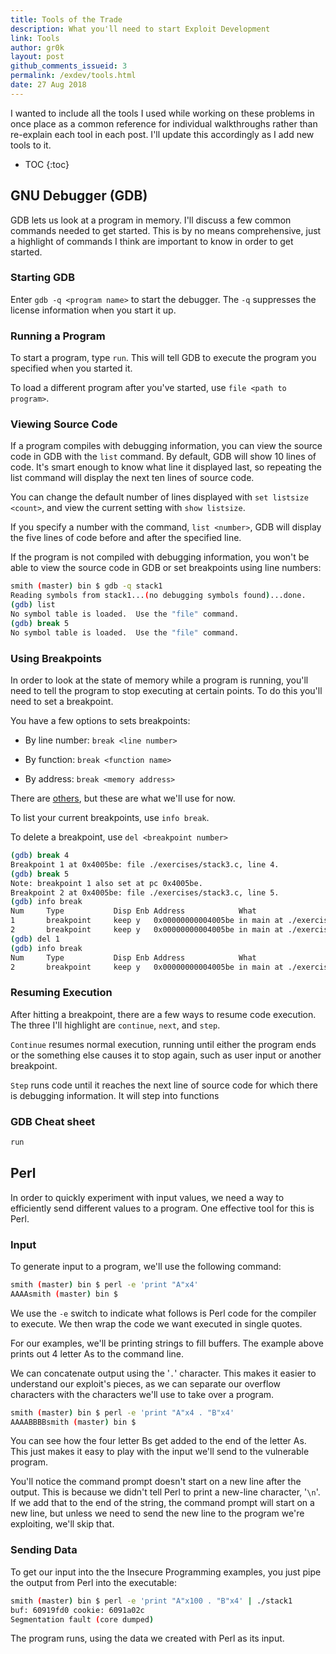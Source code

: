 ```yaml
---
title: Tools of the Trade
description: What you'll need to start Exploit Development
link: Tools
author: gr0k
layout: post
github_comments_issueid: 3
permalink: /exdev/tools.html
date: 27 Aug 2018
---
```


I wanted to include all the tools I used while working on these problems in once place as a common reference for individual walkthroughs rather than re-explain each tool in each post. I'll update this accordingly as I add new tools to it.

* TOC
{:toc}
## GNU Debugger (GDB)

GDB lets us look at a program in memory. I'll discuss a few common commands needed to get started. This is by no means comprehensive, just a highlight of commands I think are important to know in order to get started.

### Starting GDB

Enter `gdb -q <program name>`  to start the debugger. The `-q` suppresses the license information when you start it up.

### Running a Program

To start a program, type `run`. This will tell GDB to execute the program you specified when you started it.

To load a different program after you've started, use `file <path to program>`.

### Viewing Source Code

If a program compiles with debugging information, you can view the source code in GDB with the `list` command. By default, GDB will show 10 lines of code. It's smart enough to know what line it displayed last, so repeating the list command will display the next ten lines of source code.

You can change the default number of lines displayed with `set listsize <count>`, and view the current setting with `show listsize`.

If you specify a number with the command, `list <number>`, GDB will display the five lines of code before and after the specified line.

 If the program is not compiled with debugging information, you won't be able to view the source code in GDB or set breakpoints using line numbers:

```bash
smith (master) bin $ gdb -q stack1
Reading symbols from stack1...(no debugging symbols found)...done.
(gdb) list
No symbol table is loaded.  Use the "file" command.
(gdb) break 5
No symbol table is loaded.  Use the "file" command.
```

### Using Breakpoints

In order to look at the state of memory while a program is running, you'll need to tell the program to stop executing at certain points. To do this you'll need to set a breakpoint.

You have a few options to sets breakpoints:

- By line number: `break <line number>`

- By function: `break <function name>`

- By address: `break <memory address>`

There are [others](http://www.delorie.com/gnu/docs/gdb/gdb_29.html), but these are what we'll use for now. 

To list your current breakpoints, use `info break`.

To delete a breakpoint, use `del <breakpoint number>`

```bash
(gdb) break 4
Breakpoint 1 at 0x4005be: file ./exercises/stack3.c, line 4.
(gdb) break 5
Note: breakpoint 1 also set at pc 0x4005be.
Breakpoint 2 at 0x4005be: file ./exercises/stack3.c, line 5.
(gdb) info break
Num     Type           Disp Enb Address            What
1       breakpoint     keep y   0x00000000004005be in main at ./exercises/stack3.c:4
2       breakpoint     keep y   0x00000000004005be in main at ./exercises/stack3.c:5
(gdb) del 1
(gdb) info break
Num     Type           Disp Enb Address            What
2       breakpoint     keep y   0x00000000004005be in main at ./exercises/stack3.c:5
```

### Resuming Execution

After hitting a breakpoint, there are a few ways to resume code execution. The three I'll highlight are `continue`, `next`, and `step`.

`Continue` resumes normal execution, running until either the program ends or the something else causes it to stop again, such as user input or another breakpoint.

`Step`  runs code until it reaches the next line of source code for which there is debugging information. It will step into functions  

### GDB Cheat sheet

```bash
run

```



## Perl

In order to quickly experiment with input values, we need a way to efficiently send different values to a program. One effective tool for this is Perl. 

### Input 

To generate input to a program, we'll use the following command:

```bash
smith (master) bin $ perl -e 'print "A"x4'
AAAAsmith (master) bin $ 
```

We use the `-e` switch to indicate what follows is Perl code for the compiler to execute. We then wrap the code we want executed in single quotes.

For our examples, we'll be printing strings to fill buffers. The example above prints out 4 letter As to the command line. 

We can concatenate output using the '`.`' character. This makes it easier to understand our exploit's pieces, as we can separate our overflow characters with the characters we'll use to take over a program.

```bash
smith (master) bin $ perl -e 'print "A"x4 . "B"x4'
AAAABBBBsmith (master) bin $ 
```

You can see how the four letter Bs get added to the end of the letter As. This just makes it easy to play with the input we'll send to the vulnerable program.

You'll notice the command prompt doesn't start on a new line after the output. This is because we didn't tell Perl to print a new-line character, '`\n`'. If we add that to the end of the string, the command prompt will start on a new line, but unless we need to send the new line to the program we're exploiting, we'll skip that. 

### Sending Data

To get our input into the the Insecure Programming examples, you just pipe the output from Perl into the executable:

```bash
smith (master) bin $ perl -e 'print "A"x100 . "B"x4' | ./stack1
buf: 60919fd0 cookie: 6091a02c
Segmentation fault (core dumped)
```

The program runs, using the data we created with Perl as its input.

